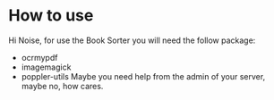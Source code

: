 # How to use

Hi Noise, for use the Book Sorter you will need the follow package:
* ocrmypdf
* imagemagick
* poppler-utils
Maybe you need help from the admin of your server, maybe no, how cares.

